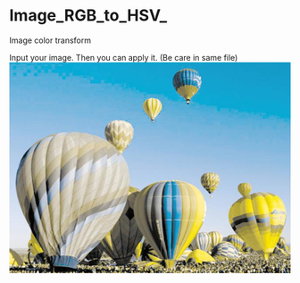 # Image_RGB_to_HSV_
Image color transform


Input your image.
Then you can apply it. (Be care in same file)
![image](https://github.com/sfsf100/Image_RGB_to_HSV_/blob/0a85e139589b64afe1a468d642436d59994d8135/abnormal.jpg)
